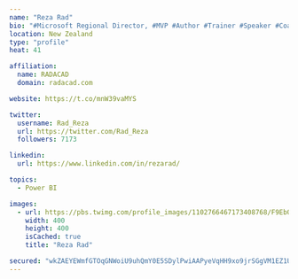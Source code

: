```yaml
---
name: "Reza Rad"
bio: "#Microsoft Regional Director, #MVP #Author #Trainer #Speaker #Coach #Consultant #PowerBI "
location: New Zealand
type: "profile"
heat: 41

affiliation:
  name: RADACAD
  domain: radacad.com

website: https://t.co/mnW39vaMYS

twitter:
  username: Rad_Reza
  url: https://twitter.com/Rad_Reza
  followers: 7173

linkedin:
  url: https://www.linkedin.com/in/rezarad/

topics:
  - Power BI

images:
  - url: https://pbs.twimg.com/profile_images/1102766467173408768/F9EbQENa_400x400.png
    width: 400
    height: 400
    isCached: true
    title: "Reza Rad"

secured: "wkZAEYEWmfGTOqGNWoiU9uhQmY0E5SDylPwiAAPyeVqHH9xo9jrSGgVM1EZ1UheXHdBzUyaYEvzrKKy40H/suePrtHD2+c7L2wVUOgvxQgF5ge40ALd9pNVbdg5K4JDOUB5WrYh2IB8yG1XYRrAjapjfnOWtTdjIzaCmKF5IoxmxDZWauStGaCRUW1M4gEfdvntN4bhZocaJeQ0WEpmETrwiCgbEQ3zNHJJ1PpClPw1pT+9KI3WilkwVOuzX1Blyxg6yPrV2DpODKRvks6dRlEyxqHG0FQZLH4438Umkk8EJ9CcHGaSSQGqkflksCeVV4iUekenqn72r49opsewFX1sqb743rokzh1Hcu0Aot6su5W2/ey3lDDQiKy5ZqtYbgCshXciwfwvmPidc9IKiTOGMV7FAB3e5KSlu0Lk/kU4=;XxAOj7dj5vyyKemoa4nMDA=="
---
```


